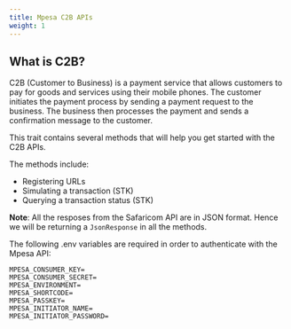```yaml
---
title: Mpesa C2B APIs
weight: 1
---
```


## What is C2B?

C2B (Customer to Business) is a payment service that allows customers to pay for goods and services using their mobile phones. The customer initiates the payment process by sending a payment request to the business. The business then processes the payment and sends a confirmation message to the customer.

This trait contains several methods that will help you get started with the C2B APIs.

The methods include:

- Registering URLs
- Simulating a transaction (STK)
- Querying a transaction status (STK)

**Note**: All the resposes from the Safaricom API are in JSON format. Hence we will be returning a `JsonResponse` in all the methods.

The following .env variables are required in order to authenticate with the Mpesa API:

```dotenv
MPESA_CONSUMER_KEY=
MPESA_CONSUMER_SECRET=
MPESA_ENVIRONMENT=
MPESA_SHORTCODE=
MPESA_PASSKEY=
MPESA_INITIATOR_NAME=
MPESA_INITIATOR_PASSWORD=
```
